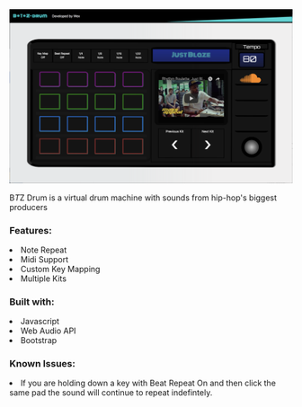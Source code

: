 <img src="btzDrumPic.png">

B*T*Z Drum is a virtual drum machine with sounds from hip-hop's biggest producers

<h3> Features: </h3>
<li> Note Repeat </li>
<li> Midi Support </li>
<li> Custom Key Mapping </li>
<li> Multiple Kits </li>

<h3> Built with: </h3>

<li> Javascript </li>
<li> Web Audio API </li>
<li> Bootstrap </li>

<h3> Known Issues: </h3>

<li> If you are holding down a key with Beat Repeat On and then click the same pad the sound will continue to repeat indefintely. </li>
